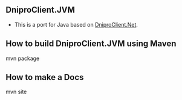 ## DniproClient.JVM

- This is a port for Java based on [DniproClient.Net](https://github.com/Bazist/DniproClient.NET).

## How to build DniproClient.JVM using Maven

mvn package

## How to make a Docs

mvn site
